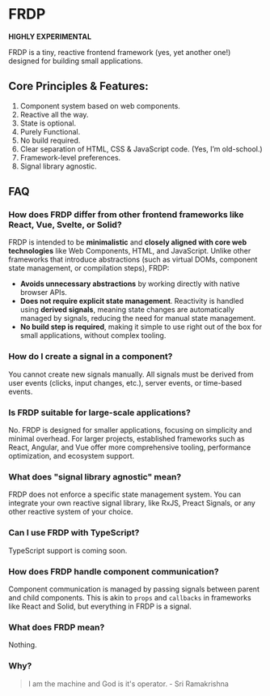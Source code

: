 # FRDP

**HIGHLY EXPERIMENTAL**

FRDP is a tiny, reactive frontend framework (yes, yet another one!) designed for building small applications.

## Core Principles & Features:

1.  Component system based on web components.
2.  Reactive all the way.
3.  State is optional.
4.  Purely Functional.
5.  No build required.
6.  Clear separation of HTML, CSS & JavaScript code. (Yes, I’m old-school.)
7.  Framework-level preferences.
8.  Signal library agnostic.

## FAQ

### How does FRDP differ from other frontend frameworks like React, Vue, Svelte, or Solid?

FRDP is intended to be **minimalistic** and **closely aligned with core web technologies** like Web Components, HTML, and JavaScript. Unlike other frameworks that introduce abstractions (such as virtual DOMs, component state management, or compilation steps), FRDP:

-   **Avoids unnecessary abstractions** by working directly with native browser APIs.
-   **Does not require explicit state management**. Reactivity is handled using **derived signals**, meaning state changes are automatically managed by signals, reducing the need for manual state management.
-   **No build step is required**, making it simple to use right out of the box for small applications, without complex tooling.

### How do I create a signal in a component?

You cannot create new signals manually. All signals must be derived from user events (clicks, input changes, etc.), server events, or time-based events.

### Is FRDP suitable for large-scale applications?

No. FRDP is designed for smaller applications, focusing on simplicity and minimal overhead. For larger projects, established frameworks such as React, Angular, and Vue offer more comprehensive tooling, performance optimization, and ecosystem support.

### What does "signal library agnostic" mean?

FRDP does not enforce a specific state management system. You can integrate your own reactive signal library, like RxJS, Preact Signals, or any other reactive system of your choice.

### Can I use FRDP with TypeScript?

TypeScript support is coming soon.

### How does FRDP handle component communication?

Component communication is managed by passing signals between parent and child components. This is akin to `props` and `callbacks` in frameworks like React and Solid, but everything in FRDP is a signal.

### What does FRDP mean?

Nothing.

### Why?

> I am the machine and God is it's operator. - Sri Ramakrishna
